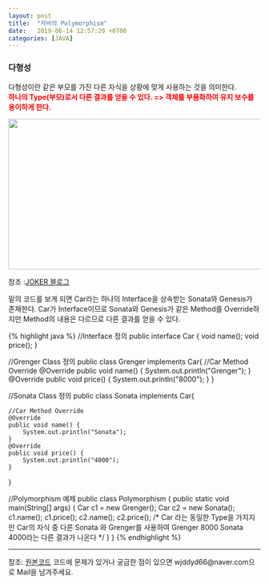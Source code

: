 ```yaml
---
layout: post
title:  "자바의 Polymorphism"
date:   2019-06-14 12:57:20 +0700
categories: [JAVA]
---
```


### 다형성 
다형성이란 같은 부모를 가진 다른 자식을 상황에 맞게 사용하는 것을 의미한다.  
<span style ="color: red">**하나의 Type(부모)로서 다른 결과를 얻을 수 있다. => 객체를 부품화하여 유지 보수를 용이하게 한다.**</span> 

<img src="https://raw.githubusercontent.com/wjddyd66/wjddyd66.github.io/master/static/img/_posts/Polymorphism.PNG" height="300" width="600" />

참조 :<a href="https://m.blog.naver.com/PostView.nhn?blogId=heartflow89&logNo=220979244668&proxyReferer=https%3A%2F%2Fwww.google.com%2F">JOKER 블로그</a>

밑의 코드를 보게 되면 Car라는 하나의 Interface을 상속받는 Sonata와 Genesis가 존재한다. Car가 Interface이므로 Sonata와 Genesis가 같은 Method를 Override하지만 Method의 내용은 다르므로 다른 결과를 얻을 수 있다.

{% highlight java %}
//Interface 정의
public interface Car {
	void name();
	void price();
}

//Grenger Class 정의
public class Grenger implements Car{
	//Car Method Override
	@Override
	public void name() {
		System.out.println("Grenger");
	}
	@Override
	public void price() {
		System.out.println("8000");	
	}
}

//Sonata Class 정의
public class Sonata implements Car{
	
	//Car Method Override
	@Override
	public void name() {
		System.out.println("Sonata");
	}
	@Override
	public void price() {
		System.out.println("4000");	
	}
}

//Polymorphism 예제
public class Polymorphism {
	public static void main(String[] args) {
		Car c1 = new Grenger();
		Car c2 = new Sonata();
		c1.name();
		c1.price();
		c2.name();
		c2.price();
		/*
		Car 라는 동일한 Type을 가지지만
		Car의 자식 중 다른 Sonata 와 Grenger를 사용하여
		Grenger 8000 Sonata 4000라는 다른 결과가 나온다
		 */
	}
}
{% endhighlight %}

<hr>
참조: <a href="https://github.com/wjddyd66/JAVA/tree/master/Polymorphism">원본코드</a>
코드에 문제가 있거나 궁금한 점이 있으면 wjddyd66@naver.com으로  Mail을 남겨주세요.